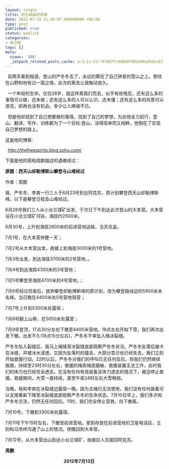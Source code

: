 ```yaml
---
layout: single
title: 何为自由的灵魂
date: 2012-07-15 21:56:07.000000000 +08:00
type: post
published: true
status: publish
categories:
- 未分类
tags: []
meta:
  views: '308'
  _jetpack_related_posts_cache: a:1:{s:32:"8f6677c9d6b0f903e98ad32ec61f8deb";a:2:{s:7:"expires";i:1482644389;s:7:"payload";a:0:{}}}
---
```

<p>&#160; 前两天看到报道，登山的严冬冬去了，永远的葬在了自己钟爱的雪山之上。曾经在山野和他有过一面之缘，此次的离去让我触动良久。</p>
<p>&#160; 一个年轻的生命，仅仅28岁，就这样离我们而去，似乎有些残忍，还有这么多的事情可以做，还未做；还有这么多的人可以认识，还未懂；还有这么多的风景可以游览，却再也没有机会。多少让人唏嘘不已。</p>
<p>&#160; 但是他却找到了自己想要做的事情，找到了自己的梦想，为此他全力前行，登山、翻译、写作、训练都为了一个目标:登山，活得简单而又纯粹，他倒在了实现自己梦想的路上。</p>
<p> 这是他的博客:</p>
<p>&#160; <a href="http://thefreespirits.blog.sohu.com/">http://thefreespirits.blog.sohu.com/</a></p>
<p>下面是他的搭档周鹏描述的遇难经过：</p>
<p><strong>原题：西天山却勒博斯山攀登与山难经过</strong></p>
<p> 作者：周鹏</p>
<p> 我、严冬冬、李爽一行三人于6月23号到达阿克苏，原计划攀登西天山却勒博斯峰。以下是攀登日程及山难经过。</p>
<p> 6月28号我们三人从小台兰煤矿出发，于次日下午到达此次登山的大本营。大本营设在小台兰煤矿河谷，海拔约2500米。</p>
<p> 6月30号，上升到海拔2800米的前进营地运输，当天往返。</p>
<p> 7月1号，在大本营休整一天；</p>
<p> 7月2号从大本营出发，直接上到海拔3000米的1号营地。</p>
<p> 7月3号出发，到达海拔3700米的2号营地，。</p>
<p> 7月4号到达海拔4300米的3号营地；</p>
<p> 7月5号攀登至海拔4700米的4号营地，；</p>
<p> 7月6号经过侦查后，放弃攀登却勒博斯峰的原计划，改为攀登路线边的5900米未名峰。当日晚在4400米处5号营地宿营；</p>
<p> 7月7号上升到5300米处露宿；</p>
<p> 7月8号翻上山脊，在5650米处露营；</p>
<p> 7月9号登顶，17点30分左右下撤至4400米营地。18点左右开始下雪，我们再次出发下撤。出发不久(18点15分左右)，严冬冬不幸坠入暗冰裂缝。</p>
<p> 严冬冬坠入裂缝后，我马上绳降至冰裂缝底部观察严冬冬状况。严冬冬坠落后被卡在冰缝，并被冰水浸透，又因为坠落时的撞击，大部分意识也已经失去。我们立刻开始救援行动。22时以后，严冬冬对我们的呼叫已无任何反应。但我们仍然继续施救，持续至23时30分左右，救援的绳索绳皮磨破，救援装置无法工作，此时我们的体力也已经完全透支。在没有任何有效装备且体力透支的情况下，被迫停止救援。救援期间，大雪一直持续，直至午夜24时左右大雪稍弱。</p>
<p> 当晚，我和李爽在冰裂缝边露宿一晚。因为主绳已无法使用，我们没有任何装备可以支撑重新下降至冰裂缝底部观察严冬冬的生命状态。7月10日早上，我们多次和严冬冬交流，仍然无任何回应。11时，我们完全停止营救，向下撤离。</p>
<p> 7月10号，下撤到3300米处露宿。</p>
<p> 7月11号下午15时左右，下撤至前进营地。拿到存放在前进营地的卫星电话后，立刻和马欣祥沟通了山上的情况。傍晚回到大本营。</p>
<p> 7月12号，从大本营出山到达小台兰煤矿，由接应人员接回阿克苏。</p>
<p><strong>周鹏</strong></p>
<p><strong>&#160;&#160;&#160;&#160;&#160;&#160;&#160;&#160;&#160;&#160;&#160;&#160;&#160;&#160;&#160;&#160;&#160;&#160;&#160;&#160;&#160;&#160;&#160;&#160;&#160;&#160;&#160;&#160;&#160;&#160;&#160;&#160;&#160;&#160;&#160;&#160;&#160;&#160;&#160;&#160;&#160;&#160;&#160;&#160;&#160;&#160;&#160;&#160;&#160;&#160;&#160;&#160;&#160;&#160;&#160; 2012年7月13日</strong></p>
